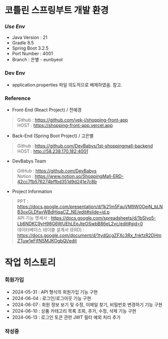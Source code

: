 # 코틀린 스프링부트 개발 환경
### *Use Env*
* Java Version : 21
* Gradle 8.5
* Spring Boot 3.2.5
* Port Number : 4001
* Branch : 은별 - eunbyeol

### Dev Env
* application.properties 파일 의도적으로 배제하였음. 참고.

### Reference
* Front-End (React Project) / 전예경
> Github : https://github.com/yek-j/shopping-front-app  
> HOST : https://shopping-front-app.vercel.app
* Back-End (Spring Boot Project) / 고은별
> Github : https://github.com/DevBabys/1st-shoppingmall-backend  
> HOST : http://58.238.170.182:4001
* DevBabys Team
> GitHub : https://github.com/DevBabys  
> Notion : https://www.notion.so/ShoppingMall-ERD-42cc7fb576274bffbd351d9d241e7c8b
* Project Information
> PPT : https://docs.google.com/presentation/d/1k21m5FauVM9W0OejN_bLNB3oxGLDfavWBdHiqaCZ_NE/edit#slide=id.p  
> API 기능 명세서 : https://docs.google.com/spreadsheets/d/1bSlyo5-Lb6NDKC9yH98G6WUEhLEeJteOSwbB86eL2vc/edit#gid=0  
> 데이터베이스 테이블 설계서 (ERD) : https://docs.google.com/document/d/1tydQcgZFXc3Rx_fnkfzR2DHmZTuw1eFjfNSMJKOgbQI/edit  


# 작업 히스토리
### 회원가입
* 2024-05-31 : API 형식의 회원가입 기능 구현
* 2024-06-04 : 로그인/로그아웃 기능 구현
* 2024-06-07 : 회원 정보 보기 및 수정, 이메일 찾기, 비밀번호 변경하기 기능 구현
* 2024-06-10 : 상품 카테고리 목록 조회, 추가, 수정, 삭제 기능 구현
* 2024-06-13 : 로그인 토큰 관련 JWT 필터 예외 처리 추가
### 작성중